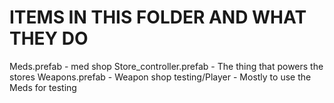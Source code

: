 # ITEMS IN THIS FOLDER AND WHAT THEY DO

Meds.prefab - med shop
Store_controller.prefab - The thing that powers the stores
Weapons.prefab - Weapon shop
testing/Player - Mostly to use the Meds for testing